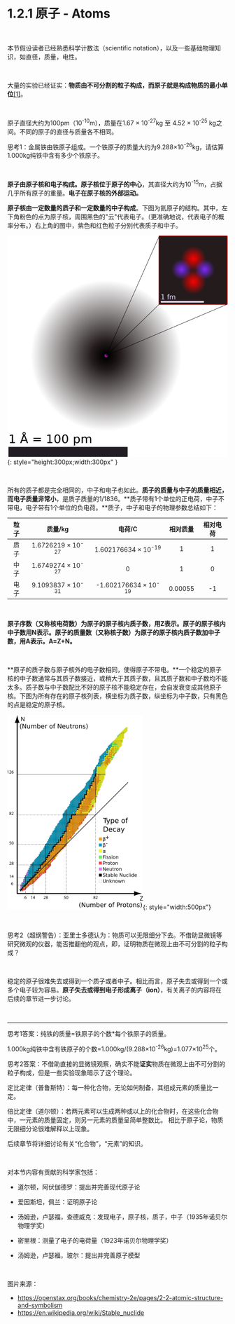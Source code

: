 # 1.2.1 原子 - Atoms

<br>

本节假设读者已经熟悉科学计数法（scientific notation），以及一些基础物理知识，如直径，质量，电性。

<br>

大量的实验已经证实：**物质由不可分割的粒子构成，而原子就是构成物质的最小单位**[[1]](https://en.wikipedia.org/wiki/Atom)。

<br>

原子直径大约为100pm（10<sup>-10</sup>m），质量在1.67 × 10<sup>-27</sup>kg 至 4.52 × 10<sup>-25</sup> kg之间。不同的原子的直径与质量各不相同。

思考1：金属铁由铁原子组成。一个铁原子的质量大约为9.288×10<sup>-26</sup>kg，请估算1.000kg纯铁中含有多少个铁原子。

<br>

**原子由原子核和电子构成。原子核位于原子的中心**，其直径大约为10<sup>-15</sup>m，占据几乎所有原子的重量。**电子在原子核的外部运动。**

**原子核由一定数量的质子和一定数量的中子构成**。下图为氦原子的结构。其中，左下角粉色的点为原子核，周围黑色的"云"代表电子。（更准确地说，代表电子的概率分布。）右上角的图中，紫色和红色粒子分别代表质子和中子。

![](../../img/1.2.1-1.png){: style="height:300px;width:300px" }

<br>

所有的质子都是完全相同的，中子和电子也如此。**质子的质量与中子的质量相近，而电子质量非常小**，是质子质量的1/1836。**质子带有1个单位的正电荷，中子不带电，电子带有1个单位的负电荷。**质子，中子和电子的物理参数总结如下：

| 粒子 | 质量/kg | 电荷/C | 相对质量 | 相对电荷 |
| :---: | :---: | :---: | :---: | :---: |
| 质子 | 1.6726219 × 10<sup>-27</sup> | 1.602176634 × 10<sup>-19</sup> | 1 | 1 |
| 中子 | 1.6749274 × 10<sup>-27</sup> | 0 | 1 | 0 |
| 电子 | 9.1093837 × 10<sup>-31</sup> | -1.602176634 × 10<sup>-19</sup> | 0.00055 | -1 |

<br>

**原子序数（又称核电荷数）为原子的原子核内质子数，用Z表示。原子的原子核内中子数用N表示。原子的质量数（又称核子数）为原子的原子核内质子数加中子数，用A表示。A=Z+N。**

<br>

**原子的质子数与原子核外的电子数相同，使得原子不带电。**一个稳定的原子核的中子数通常与其质子数接近，或稍大于其质子数，且其质子数和中子数均不能太多。质子数与中子数配比不好的原子核不能稳定存在，会自发衰变成其他原子核。下图为所有存在的原子核列表，横坐标为质子数，纵坐标为中子数，只有黑色的点是稳定的原子核。

![](../../img/1.2.1-2.png){: style="width:500px"}

<br>

思考2（超纲警告）：亚里士多德认为：物质可以无限细分下去。不借助显微镜等研究微观的仪器，能否推翻他的观点，即，证明物质在微观上由不可分割的粒子构成？

<br>

稳定的原子很难失去或得到一个质子或者中子。相比而言，原子失去或得到一个或多个电子较为容易。**原子失去或得到电子形成离子（ion）**，有关离子的内容将在后续的章节进一步讨论。

<br>

---

思考1答案：纯铁的质量=铁原子的个数*每个铁原子的质量。

1.000kg纯铁中含有铁原子的个数=1.000kg/(9.288×10<sup>-26</sup>kg)=1.077×10<sup>25</sup>个。

思考2答案：不借助直接的显微镜观察，确实不能**证实**物质在微观上由不可分割的粒子构成，但是一些实验现象暗示了这个理论。

定比定律（普鲁斯特）：每一种化合物，无论如何制备，其组成元素的质量比一定。

倍比定律（道尔顿）：若两元素可以生成两种或以上的化合物时，在这些化合物中，一元素的质量固定，则另一元素的质量呈简单整数比。
相比于原子论，物质无限细分论很难解释以上现象。

后续章节将详细讨论有关“化合物”，“元素”的知识。

<br>

对本节内容有贡献的科学家包括：

- 道尔顿，阿伏伽德罗：提出并完善现代原子论

- 爱因斯坦，佩兰：证明原子论

- 汤姆逊，卢瑟福，查德威克：发现电子，原子核，质子，中子（1935年诺贝尔物理学奖）

- 密里根：测量了电子的电荷量（1923年诺贝尔物理学奖）

- 汤姆逊，卢瑟福，玻尔：提出并完善原子模型

<br>

图片来源：

- https://openstax.org/books/chemistry-2e/pages/2-2-atomic-structure-and-symbolism
- https://en.wikipedia.org/wiki/Stable_nuclide